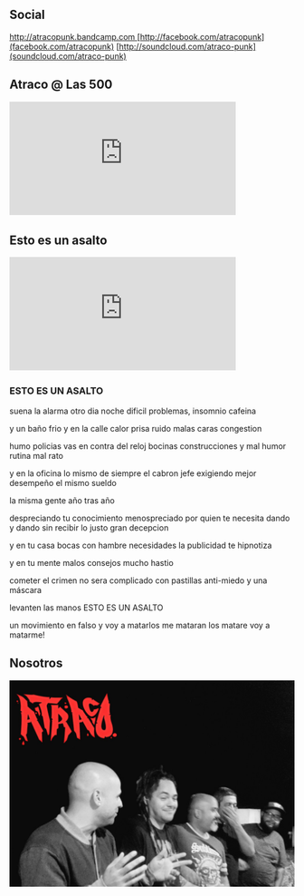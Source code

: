 ## Social

[http://atracopunk.bandcamp.com ](atracopunk.bandcamp.com)
[http://facebook.com/atracopunk](facebook.com/atracopunk)
[http://soundcloud.com/atraco-punk](soundcloud.com/atraco-punk) 

## Atraco @ Las 500

<iframe id="yt" width="400" height="200" src="https://www.youtube.com/watch?v=lpkljcw92rA" frameborder="0" allowfullscreen></iframe>

## Esto es un asalto

<iframe id="yt" width="400" height="200" src="https://www.youtube.com/embed/rt5iJaDQTMo" frameborder="0" allowfullscreen></iframe>

### ESTO ES UN ASALTO
suena la alarma
otro dia
noche dificil
problemas, insomnio
cafeina

y un baño frio
y en la calle
calor prisa ruido
malas caras
congestion

humo policias
vas en contra
del reloj
bocinas construcciones
y mal humor
rutina
mal rato

y en la oficina
lo mismo de siempre
el cabron jefe
exigiendo mejor
desempeño
el mismo sueldo

la misma gente
año tras año

despreciando tu conocimiento
menospreciado por quien te necesita
dando y dando sin recibir lo justo
gran decepcion

y
en tu casa
bocas con hambre
necesidades
la publicidad te hipnotiza

y en tu mente
malos consejos
mucho hastio

cometer el crimen
no sera complicado
con pastillas anti-miedo
y una máscara

levanten las manos
ESTO ES UN ASALTO

un movimiento en falso
y
voy a matarlos
me mataran
los matare
voy a matarme!

## Nosotros

<img src="nosotros.png" />


